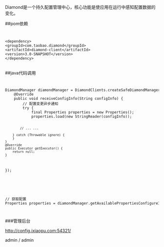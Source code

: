 Diamond是一个持久配置管理中心，核心功能是使应用在运行中感知配置数据的变化。


##pom依赖

<code>
<pre>
&lt;dependency&gt;
&lt;groupId&gt;com.taobao.diamond&lt;/groupId&gt;
&lt;artifactId&gt;diamond-client&lt;/artifactId&gt;
&lt;version&gt;3.0-SNAPSHOT&lt;/version&gt;
&lt;/dependency&gt;
</code>
</pre>

##java代码调用

<code>
<pre>
DiamondManager diamondManager = DiamondClients.createSafeDiamondManager("XIANGQU", "GLOBAL", new ManagerListener() {
	@Override
	public void receiveConfigInfo(String configInfo) {
		// 配置变更异步通知
		try {
			final Properties properties = new Properties();
			properties.load(new StringReader(configInfo));
			
			// ... ...
			
		} catch (Throwable ignore) {
		}
	}
	@Override
	public Executor getExecutor() {
		return null;
	}
});
</pre>
</code>

<code>
<pre>
// 获取配置
Properties properties = diamondManager.getAvailablePropertiesConfigureInfomation(5000);
</pre>
</code>

###管理后台

http://config.ixiaopu.com:54321/

admin / admin